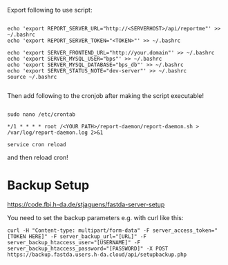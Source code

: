 Export following to use script:

```shell

echo 'export REPORT_SERVER_URL="http://<SERVERHOST>/api/reportme"' >> ~/.bashrc
echo 'export REPORT_SERVER_TOKEN="<TOKEN>"' >> ~/.bashrc

echo 'export SERVER_FRONTEND_URL="http://your.domain"' >> ~/.bashrc
echo 'export SERVER_MYSQL_USER="bps"' >> ~/.bashrc
echo 'export SERVER_MYSQL_DATABASE="bps_db"' >> ~/.bashrc
echo 'export SERVER_STATUS_NOTE="dev-server"' >> ~/.bashrc
source ~/.bashrc


```

Then add following to the cronjob after making the script executable!
```shell

sudo nano /etc/crontab

*/1 * * * * root /<YOUR PATH>/report-daemon/report-daemon.sh > /var/log/report-daemon.log 2>&1

service cron reload
```

and then reload cron!


# Backup Setup 

https://code.fbi.h-da.de/stjaguens/fastda-server-setup

You need to set the backup parameters e.g. with curl like this:

```shell
curl -H "Content-type: multipart/form-data" -F server_access_token="[TOKEN HERE]" -F server_backup_url="[URL]" -F server_backup_htaccess_user="[USERNAME]" -F server_backup_htaccess_password="[PASSWORD]" -X POST https://backup.fastda.users.h-da.cloud/api/setupbackup.php
```